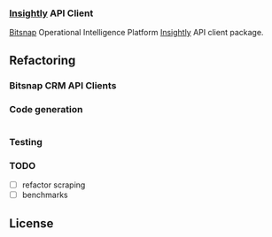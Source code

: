 ### [Insightly]() API Client

[Bitsnap](https://bitsnap.io) Operational Intelligence Platform [Insightly]() API client package.

## Refactoring

### Bitsnap CRM API Clients

### Code generation

```bash

```

### Testing

### TODO
 - [ ] refactor scraping
 - [ ] benchmarks

## License
